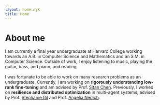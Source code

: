 ```yaml
---
layout: home.njk
title: Home
---
```

# About me

I am currently a final year undergraduate at Harvard College working towards an A.B. in Computer Science and Mathematics and an S.M. in Computer Science. Outside of work, I enjoy listening to music, playing the guitar, bass, and piano, and reading. 
\
\
I was fortunate to be able to work on many research problems as an undergraduate. Currently, I am working on **rigorously understanding low-rank fine-tuning** and am advised by Prof. [Sitan Chen](https://sitanchen.com). Previously, I worked on **resilience and distributed optimization** in multi-agent systems, advised by Prof. [Stephanie Gil](https://react.seas.harvard.edu/people/stephanie-gil) and Prof. [Angelia Nedich](https://scholar.google.com/citations?user=86PxxsoAAAAJ&hl=en).
